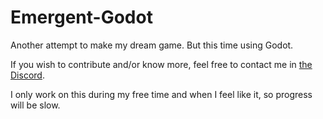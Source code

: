 # Emergent-Godot
Another attempt to make my dream game. But this time using Godot.

If you wish to contribute and/or know more, feel free to contact me in [the Discord](https://discord.gg/UbWJNJj).

I only work on this during my free time and when I feel like it, so progress will be slow.
